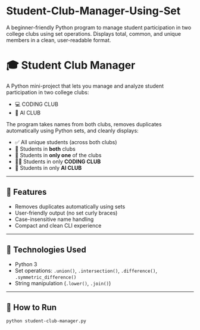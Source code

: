 # Student-Club-Manager-Using-Set
A beginner-friendly Python program to manage student participation in two college clubs using set operations. Displays total, common, and unique members in a clean, user-readable format.
# 🎓 Student Club Manager

A Python mini-project that lets you manage and analyze student participation in two college clubs:

- 💻 CODING CLUB  
- 🤖 AI CLUB  

The program takes names from both clubs, removes duplicates automatically using Python sets, and cleanly displays:

- ✅ All unique students (across both clubs)
- 🤝 Students in **both** clubs
- 👤 Students in **only one** of the clubs
- 🧑‍💻 Students in only **CODING CLUB**
- 🧠 Students in only **AI CLUB**

---

## 📌 Features

- Removes duplicates automatically using sets
- User-friendly output (no set curly braces)
- Case-insensitive name handling
- Compact and clean CLI experience

---

## 🔧 Technologies Used

- Python 3
- Set operations: `.union()`, `.intersection()`, `.difference()`, `.symmetric_difference()`
- String manipulation (`.lower()`, `.join()`)

---

## 🚀 How to Run

```bash
python student-club-manager.py
